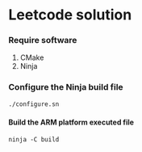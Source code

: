 # Leetcode solution

### Require software
1. CMake
2. Ninja

### Configure the Ninja build file
```bash
./configure.sn
```

#### Build the ARM platform executed file
```
ninja -C build
```



